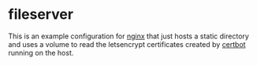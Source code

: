 # fileserver
This is an example configuration for [nginx][nginx] that just hosts a static directory and uses a
volume to read the letsencrypt certificates created by [certbot][certbot] running on the host.


[nginx]: https://nginx.org/en/
[certbot]: https://certbot.eff.org/
